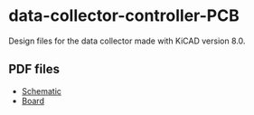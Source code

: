 # data-collector-controller-PCB

Design files for the data collector made with KiCAD version 8.0.

## PDF files
* [Schematic](Pollen%20PCB/prints/pollen_sch.pdf)
* [Board](Pollen%20PCB/prints/pollen_pcb.pdf)
